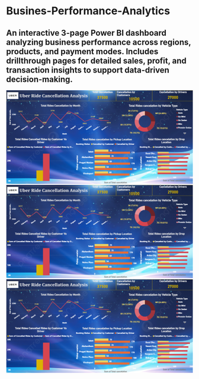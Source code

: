 # Busines-Performance-Analytics
An interactive 3-page Power BI dashboard analyzing business performance across regions, products, and payment modes. Includes drillthrough pages for detailed sales, profit, and transaction insights to support data-driven decision-making.
---


![Uber Dashboard](https://github.com/Pranshul-cloud/Uber-Ride-Cancellation-Analysis/blob/main/02-Dashboard.png)
![Uber Dashboard](https://github.com/Pranshul-cloud/Uber-Ride-Cancellation-Analysis/blob/main/02-Dashboard.png)
![Uber Dashboard](https://github.com/Pranshul-cloud/Uber-Ride-Cancellation-Analysis/blob/main/02-Dashboard.png)
